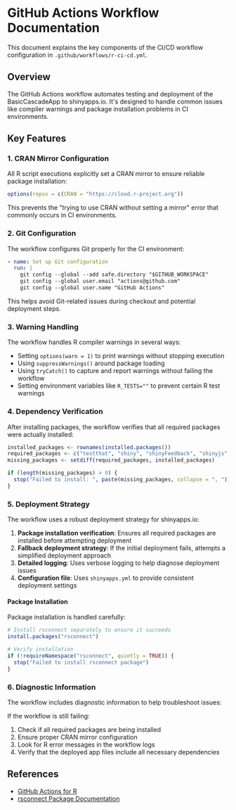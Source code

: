 # GitHub Actions Workflow Documentation

This document explains the key components of the CI/CD workflow configuration in `.github/workflows/r-ci-cd.yml`.

## Overview

The GitHub Actions workflow automates testing and deployment of the BasicCascadeApp to shinyapps.io. It's designed to handle common issues like compiler warnings and package installation problems in CI environments.

## Key Features

### 1. CRAN Mirror Configuration

All R script executions explicitly set a CRAN mirror to ensure reliable package installation:

```r
options(repos = c(CRAN = "https://cloud.r-project.org"))
```

This prevents the "trying to use CRAN without setting a mirror" error that commonly occurs in CI environments.

### 2. Git Configuration

The workflow configures Git properly for the CI environment:

```yaml
- name: Set up Git configuration
  run: |
    git config --global --add safe.directory "$GITHUB_WORKSPACE"
    git config --global user.email "actions@github.com"
    git config --global user.name "GitHub Actions"
```

This helps avoid Git-related issues during checkout and potential deployment steps.

### 3. Warning Handling

The workflow handles R compiler warnings in several ways:

- Setting `options(warn = 1)` to print warnings without stopping execution
- Using `suppressWarnings()` around package loading
- Using `tryCatch()` to capture and report warnings without failing the workflow
- Setting environment variables like `R_TESTS=""` to prevent certain R test warnings

### 4. Dependency Verification

After installing packages, the workflow verifies that all required packages were actually installed:

```r
installed_packages <- rownames(installed.packages())
required_packages <- c("testthat", "shiny", "shinyFeedback", "shinyjs", "tibble")
missing_packages <- setdiff(required_packages, installed_packages)

if (length(missing_packages) > 0) {
  stop("Failed to install: ", paste(missing_packages, collapse = ", "))
}
```

### 5. Deployment Strategy

The workflow uses a robust deployment strategy for shinyapps.io:

1. **Package installation verification**: Ensures all required packages are installed before attempting deployment
2. **Fallback deployment strategy**: If the initial deployment fails, attempts a simplified deployment approach
3. **Detailed logging**: Uses verbose logging to help diagnose deployment issues
4. **Configuration file**: Uses `shinyapps.yml` to provide consistent deployment settings

#### Package Installation

Package installation is handled carefully:
```r
# Install rsconnect separately to ensure it succeeds
install.packages("rsconnect")

# Verify installation
if (!requireNamespace("rsconnect", quietly = TRUE)) {
  stop("Failed to install rsconnect package")
}
```

### 6. Diagnostic Information

The workflow includes diagnostic information to help troubleshoot issues:

If the workflow is still failing:

1. Check if all required packages are being installed
2. Ensure proper CRAN mirror configuration
3. Look for R error messages in the workflow logs
4. Verify that the deployed app files include all necessary dependencies

## References

- [GitHub Actions for R](https://github.com/r-lib/actions)
- [rsconnect Package Documentation](https://rstudio.github.io/rsconnect/)
